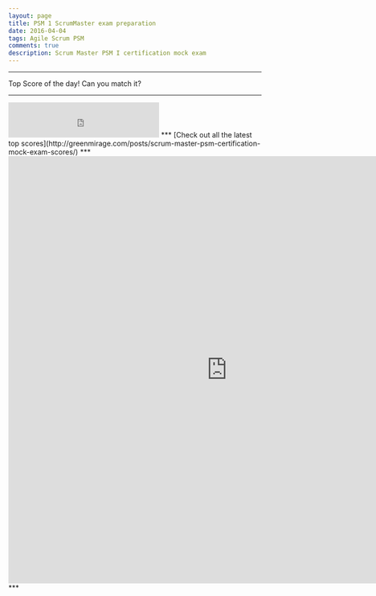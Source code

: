 ```yaml
---
layout: page
title: PSM 1 ScrumMaster exam preparation
date: 2016-04-04
tags: Agile Scrum PSM
comments: true
description: Scrum Master PSM I certification mock exam
---
```

***
Top Score of the day! Can you match it?
***
<iframe src="https://docs.google.com/spreadsheets/d/1rFyJVUCvf6AXhEaqo0vmd7H2pkm7CY2elRItgX5Kqwk/gviz/tq?tqx=out:html&tq&gid=0" height="70" frameborder="0" marginheight="0" marginwidth="0">Loading...</iframe>
***
[Check out all the latest top scores](http://greenmirage.com/posts/scrum-master-psm-certification-mock-exam-scores/)
***
<iframe src="https://docs.google.com/forms/d/1ymhZB6blUC42Sn2XAPgYrC88Ak_4u4Hm4GX0GTzfHzE/viewform?embedded=true" width="870" height="850" frameborder="0" marginheight="0" marginwidth="0">Loading...</iframe>
***
